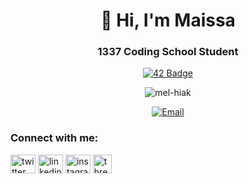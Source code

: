 <h1 align="center">👋 Hi, I'm Maissa</h1>
<h3 align="center">1337 Coding School Student</h3>

<div align="center">

[![42 Badge](https://badge.mediaplus.ma/starryblue/mel-hiak?1337Badge=on&UM6P=off)](https://github.com/oakoudad/badge42)

</div>

<p align="center">
  <img src="https://komarev.com/ghpvc/?username=mel-hiak&label=Profile%20views&color=0e75b6&style=flat" alt="mel-hiak" />
</p>
<p align="center">
  <a href="mailto:mayssaeelhiak@gmail.com">
    <img src="https://img.shields.io/badge/Email-mayssaeelhiak@gmail.com-ff69b4?style=for-the-badge&logo=gmail&logoColor=white" alt="Email"/>
  </a>
</p>

<h3 align="left">Connect with me:</h3>
<p align="left">
<a href="https://twitter.com/Mayssahiakk" target="blank"><img align="center" src="https://raw.githubusercontent.com/rahuldkjain/github-profile-readme-generator/master/src/images/icons/Social/twitter.svg" alt="twitter" height="30" width="40" /></a>
<a href="https://linkedin.com/in/maissa-el-hiak" target="blank"><img align="center" src="https://raw.githubusercontent.com/rahuldkjain/github-profile-readme-generator/master/src/images/icons/Social/linked-in-alt.svg" alt="linkedin" height="30" width="40" /></a>
<a href="https://instagram.com/mayssae_elh" target="blank"><img align="center" src="https://raw.githubusercontent.com/rahuldkjain/github-profile-readme-generator/master/src/images/icons/Social/instagram.svg" alt="instagram" height="30" width="40" /></a>
<a href="https://threads.net/@mayssae_elh" target="blank"><img align="center" src="https://img.shields.io/badge/Threads-000000?style=flat&logo=threads&logoColor=white" alt="threads" height="30"/></a>
</p>
